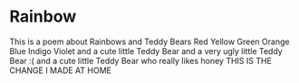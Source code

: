 # Rainbow
This is a poem about Rainbows and Teddy Bears 
Red
Yellow
Green
Orange
Blue
Indigo
Violet
and a cute little Teddy Bear
and a very ugly little Teddy Bear :(
and a cute little Teddy Bear who really likes honey
THIS IS THE CHANGE I MADE AT HOME

